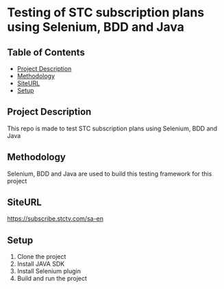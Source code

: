 # Testing of STC subscription plans using Selenium, BDD and Java

## Table of Contents

* [Project Description](#ProjectDescription)
* [Methodology](#Methodology)
* [SiteURL](#SiteURL)
* [Setup](#Setup)



## Project Description

This repo is made to test STC subscription plans using Selenium, BDD and Java

## Methodology

Selenium, BDD and Java are used to build this testing framework for this project


## SiteURL 

https://subscribe.stctv.com/sa-en

## Setup
1. Clone the project
2. Install JAVA SDK
3. Install Selenium plugin
4. Build and run the project



